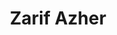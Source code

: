 ---
layout: page
title: Zarif Azher
img: https://jlevy44.github.io/levylab/assets/img/Zarif_Azher_thumbnail.jpg
redirect_url: https://jlevy44.github.io/levylab/people/HS_Zarif_Azher/
type: "High School Summer"
description: Summer Intern 2024
---